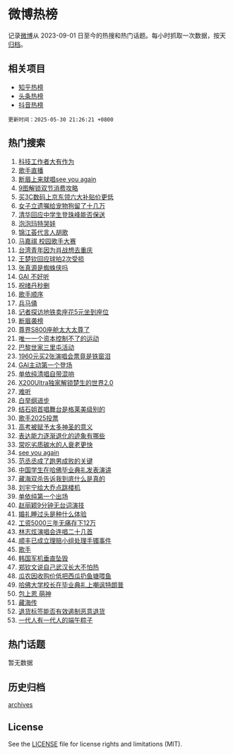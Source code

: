 # 微博热榜

记录[微博](https://www.weibo.com)从 2023-09-01 日至今的热搜和热门话题。每小时抓取一次数据，按天[归档](archives)。

## 相关项目

- [知乎热榜](https://github.com/hotarchive/zhihu)
- [头条热榜](https://github.com/hotarchive/toutiao)
- [抖音热榜](https://github.com/hotarchive/douyin)


`更新时间：2025-05-30 21:26:21 +0800`

## 热门搜索

1. [科技工作者大有作为](https://m.weibo.cn/search?containerid=100103type%3D1%26t%3D10%26q%3D%23%E7%A7%91%E6%8A%80%E5%B7%A5%E4%BD%9C%E8%80%85%E5%A4%A7%E6%9C%89%E4%BD%9C%E4%B8%BA%23&stream_entry_id=51&isnewpage=1&extparam=seat%3D1%26cate%3D10103%26pos%3D0%26q%3D%2523%25E7%25A7%2591%25E6%258A%2580%25E5%25B7%25A5%25E4%25BD%259C%25E8%2580%2585%25E5%25A4%25A7%25E6%259C%2589%25E4%25BD%259C%25E4%25B8%25BA%2523%26filter_type%3Drealtimehot%26stream_entry_id%3D51%26c_type%3D51%26dgr%3D0%26display_time%3D1748611580%26pre_seqid%3D1748611580177022663523)
1. [歌手直播](https://m.weibo.cn/search?containerid=100103type%3D1%26t%3D10%26q%3D%E6%AD%8C%E6%89%8B%E7%9B%B4%E6%92%AD&stream_entry_id=31&isnewpage=1&extparam=seat%3D1%26flag%3D4%26lcate%3D5001%26realpos%3D1%26c_type%3D31%26dgr%3D0%26pos%3D0%26q%3D%25E6%25AD%258C%25E6%2589%258B%25E7%259B%25B4%25E6%2592%25AD%26filter_type%3Drealtimehot%26stream_entry_id%3D31%26band_rank%3D1%26cate%3D5001%26display_time%3D1748611580%26pre_seqid%3D1748611580177022663523)
1. [断眉上来就唱see you again](https://m.weibo.cn/search?containerid=100103type%3D1%26t%3D10%26q%3D%E6%96%AD%E7%9C%89%E4%B8%8A%E6%9D%A5%E5%B0%B1%E5%94%B1see+you+again&stream_entry_id=31&isnewpage=1&extparam=seat%3D1%26flag%3D1%26lcate%3D5001%26realpos%3D2%26c_type%3D31%26dgr%3D0%26pos%3D1%26q%3D%25E6%2596%25AD%25E7%259C%2589%25E4%25B8%258A%25E6%259D%25A5%25E5%25B0%25B1%25E5%2594%25B1see%2520you%2520again%26filter_type%3Drealtimehot%26stream_entry_id%3D31%26band_rank%3D2%26cate%3D5001%26display_time%3D1748611580%26pre_seqid%3D1748611580177022663523)
1. [9图解锁双节消费攻略](https://m.weibo.cn/search?containerid=100103type%3D1%26t%3D10%26q%3D%239%E5%9B%BE%E8%A7%A3%E9%94%81%E5%8F%8C%E8%8A%82%E6%B6%88%E8%B4%B9%E6%94%BB%E7%95%A5%23&stream_entry_id=31&isnewpage=1&extparam=seat%3D1%26flag%3D0%26lcate%3D5001%26realpos%3D3%26c_type%3D31%26dgr%3D0%26pos%3D2%26q%3D%25239%25E5%259B%25BE%25E8%25A7%25A3%25E9%2594%2581%25E5%258F%258C%25E8%258A%2582%25E6%25B6%2588%25E8%25B4%25B9%25E6%2594%25BB%25E7%2595%25A5%2523%26filter_type%3Drealtimehot%26stream_entry_id%3D31%26band_rank%3D3%26cate%3D5001%26display_time%3D1748611580%26pre_seqid%3D1748611580177022663523)
1. [买3C数码上京东领六大补贴价更低](https://m.weibo.cn/search?containerid=100103type%3D1%26t%3D10%26q%3D%23%E4%B9%B03C%E6%95%B0%E7%A0%81%E4%B8%8A%E4%BA%AC%E4%B8%9C%E9%A2%86%E5%85%AD%E5%A4%A7%E8%A1%A5%E8%B4%B4%E4%BB%B7%E6%9B%B4%E4%BD%8E%23&stream_entry_id=31&isnewpage=1&extparam=seat%3D1%26topic_ad%3D1%26lcate%3D5001%26filter_type%3Drealtimehot%26c_type%3D31%26adid%3D288282%26cate%3D5001%26pos%3D3%26q%3D%2523%25E4%25B9%25B03C%25E6%2595%25B0%25E7%25A0%2581%25E4%25B8%258A%25E4%25BA%25AC%25E4%25B8%259C%25E9%25A2%2586%25E5%2585%25AD%25E5%25A4%25A7%25E8%25A1%25A5%25E8%25B4%25B4%25E4%25BB%25B7%25E6%259B%25B4%25E4%25BD%258E%2523%26is_ad_pos%3D1%26stream_entry_id%3D31%26band_rank%3D4%26dgr%3D0%26display_time%3D1748611580%26pre_seqid%3D1748611580177022663523)
1. [女子立遗嘱给宠物狗留了十几万](https://m.weibo.cn/search?containerid=100103type%3D1%26t%3D10%26q%3D%23%E5%A5%B3%E5%AD%90%E7%AB%8B%E9%81%97%E5%98%B1%E7%BB%99%E5%AE%A0%E7%89%A9%E7%8B%97%E7%95%99%E4%BA%86%E5%8D%81%E5%87%A0%E4%B8%87%23&stream_entry_id=31&isnewpage=1&extparam=seat%3D1%26flag%3D1%26lcate%3D5001%26realpos%3D4%26c_type%3D31%26dgr%3D0%26pos%3D4%26q%3D%2523%25E5%25A5%25B3%25E5%25AD%2590%25E7%25AB%258B%25E9%2581%2597%25E5%2598%25B1%25E7%25BB%2599%25E5%25AE%25A0%25E7%2589%25A9%25E7%258B%2597%25E7%2595%2599%25E4%25BA%2586%25E5%258D%2581%25E5%2587%25A0%25E4%25B8%2587%2523%26filter_type%3Drealtimehot%26stream_entry_id%3D31%26band_rank%3D4%26cate%3D5001%26display_time%3D1748611580%26pre_seqid%3D1748611580177022663523)
1. [清华回应中学生登珠峰能否保送](https://m.weibo.cn/search?containerid=100103type%3D1%26t%3D10%26q%3D%23%E6%B8%85%E5%8D%8E%E5%9B%9E%E5%BA%94%E4%B8%AD%E5%AD%A6%E7%94%9F%E7%99%BB%E7%8F%A0%E5%B3%B0%E8%83%BD%E5%90%A6%E4%BF%9D%E9%80%81%23&stream_entry_id=31&isnewpage=1&extparam=seat%3D1%26flag%3D0%26lcate%3D5001%26realpos%3D5%26c_type%3D31%26dgr%3D0%26pos%3D5%26q%3D%2523%25E6%25B8%2585%25E5%258D%258E%25E5%259B%259E%25E5%25BA%2594%25E4%25B8%25AD%25E5%25AD%25A6%25E7%2594%259F%25E7%2599%25BB%25E7%258F%25A0%25E5%25B3%25B0%25E8%2583%25BD%25E5%2590%25A6%25E4%25BF%259D%25E9%2580%2581%2523%26filter_type%3Drealtimehot%26stream_entry_id%3D31%26band_rank%3D5%26cate%3D5001%26display_time%3D1748611580%26pre_seqid%3D1748611580177022663523)
1. [泡泡玛特哭娃](https://m.weibo.cn/search?containerid=100103type%3D1%26t%3D10%26q%3D%E6%B3%A1%E6%B3%A1%E7%8E%9B%E7%89%B9%E5%93%AD%E5%A8%83&stream_entry_id=31&isnewpage=1&extparam=seat%3D1%26flag%3D1%26lcate%3D5001%26realpos%3D6%26c_type%3D31%26dgr%3D0%26pos%3D6%26q%3D%25E6%25B3%25A1%25E6%25B3%25A1%25E7%258E%259B%25E7%2589%25B9%25E5%2593%25AD%25E5%25A8%2583%26filter_type%3Drealtimehot%26stream_entry_id%3D31%26band_rank%3D6%26cate%3D5001%26display_time%3D1748611580%26pre_seqid%3D1748611580177022663523)
1. [锦江荟代言人胡歌](https://m.weibo.cn/search?containerid=100103type%3D1%26t%3D10%26q%3D%23%E9%94%A6%E6%B1%9F%E8%8D%9F%E4%BB%A3%E8%A8%80%E4%BA%BA%E8%83%A1%E6%AD%8C%23&stream_entry_id=31&isnewpage=1&extparam=seat%3D1%26topic_ad%3D1%26lcate%3D5001%26filter_type%3Drealtimehot%26c_type%3D31%26adid%3D288026%26cate%3D5001%26pos%3D7%26q%3D%2523%25E9%2594%25A6%25E6%25B1%259F%25E8%258D%259F%25E4%25BB%25A3%25E8%25A8%2580%25E4%25BA%25BA%25E8%2583%25A1%25E6%25AD%258C%2523%26is_ad_pos%3D1%26stream_entry_id%3D31%26band_rank%3D7%26dgr%3D0%26display_time%3D1748611580%26pre_seqid%3D1748611580177022663523)
1. [马嘉祺 校园歌手大赛](https://m.weibo.cn/search?containerid=100103type%3D1%26t%3D10%26q%3D%E9%A9%AC%E5%98%89%E7%A5%BA+%E6%A0%A1%E5%9B%AD%E6%AD%8C%E6%89%8B%E5%A4%A7%E8%B5%9B&stream_entry_id=31&isnewpage=1&extparam=seat%3D1%26flag%3D1%26lcate%3D5001%26realpos%3D7%26c_type%3D31%26dgr%3D0%26pos%3D8%26q%3D%25E9%25A9%25AC%25E5%2598%2589%25E7%25A5%25BA%2520%25E6%25A0%25A1%25E5%259B%25AD%25E6%25AD%258C%25E6%2589%258B%25E5%25A4%25A7%25E8%25B5%259B%26filter_type%3Drealtimehot%26stream_entry_id%3D31%26band_rank%3D7%26cate%3D5001%26display_time%3D1748611580%26pre_seqid%3D1748611580177022663523)
1. [台湾青年因为肖战想去重庆](https://m.weibo.cn/search?containerid=100103type%3D1%26t%3D10%26q%3D%23%E5%8F%B0%E6%B9%BE%E9%9D%92%E5%B9%B4%E5%9B%A0%E4%B8%BA%E8%82%96%E6%88%98%E6%83%B3%E5%8E%BB%E9%87%8D%E5%BA%86%23&stream_entry_id=31&isnewpage=1&extparam=seat%3D1%26flag%3D0%26lcate%3D5001%26realpos%3D8%26c_type%3D31%26dgr%3D0%26pos%3D9%26q%3D%2523%25E5%258F%25B0%25E6%25B9%25BE%25E9%259D%2592%25E5%25B9%25B4%25E5%259B%25A0%25E4%25B8%25BA%25E8%2582%2596%25E6%2588%2598%25E6%2583%25B3%25E5%258E%25BB%25E9%2587%258D%25E5%25BA%2586%2523%26filter_type%3Drealtimehot%26stream_entry_id%3D31%26band_rank%3D8%26cate%3D5001%26display_time%3D1748611580%26pre_seqid%3D1748611580177022663523)
1. [王楚钦回应球拍2次受损](https://m.weibo.cn/search?containerid=100103type%3D1%26t%3D10%26q%3D%23%E7%8E%8B%E6%A5%9A%E9%92%A6%E5%9B%9E%E5%BA%94%E7%90%83%E6%8B%8D2%E6%AC%A1%E5%8F%97%E6%8D%9F%23&stream_entry_id=31&isnewpage=1&extparam=seat%3D1%26flag%3D1%26lcate%3D5001%26realpos%3D9%26c_type%3D31%26dgr%3D0%26pos%3D10%26q%3D%2523%25E7%258E%258B%25E6%25A5%259A%25E9%2592%25A6%25E5%259B%259E%25E5%25BA%2594%25E7%2590%2583%25E6%258B%258D2%25E6%25AC%25A1%25E5%258F%2597%25E6%258D%259F%2523%26filter_type%3Drealtimehot%26stream_entry_id%3D31%26band_rank%3D9%26cate%3D5001%26display_time%3D1748611580%26pre_seqid%3D1748611580177022663523)
1. [张真源是蜘蛛侠吗](https://m.weibo.cn/search?containerid=100103type%3D1%26t%3D10%26q%3D%E5%BC%A0%E7%9C%9F%E6%BA%90%E6%98%AF%E8%9C%98%E8%9B%9B%E4%BE%A0%E5%90%97&stream_entry_id=31&isnewpage=1&extparam=seat%3D1%26flag%3D1%26lcate%3D5001%26realpos%3D10%26c_type%3D31%26dgr%3D0%26pos%3D11%26q%3D%25E5%25BC%25A0%25E7%259C%259F%25E6%25BA%2590%25E6%2598%25AF%25E8%259C%2598%25E8%259B%259B%25E4%25BE%25A0%25E5%2590%2597%26filter_type%3Drealtimehot%26stream_entry_id%3D31%26band_rank%3D10%26cate%3D5001%26display_time%3D1748611580%26pre_seqid%3D1748611580177022663523)
1. [GAI 不好听](https://m.weibo.cn/search?containerid=100103type%3D1%26t%3D10%26q%3DGAI+%E4%B8%8D%E5%A5%BD%E5%90%AC&stream_entry_id=31&isnewpage=1&extparam=seat%3D1%26flag%3D1%26lcate%3D5001%26realpos%3D11%26c_type%3D31%26dgr%3D0%26pos%3D12%26q%3DGAI%2520%25E4%25B8%258D%25E5%25A5%25BD%25E5%2590%25AC%26filter_type%3Drealtimehot%26stream_entry_id%3D31%26band_rank%3D11%26cate%3D5001%26display_time%3D1748611580%26pre_seqid%3D1748611580177022663523)
1. [祝绪丹秒删](https://m.weibo.cn/search?containerid=100103type%3D1%26t%3D10%26q%3D%E7%A5%9D%E7%BB%AA%E4%B8%B9%E7%A7%92%E5%88%A0&stream_entry_id=31&isnewpage=1&extparam=seat%3D1%26flag%3D2%26lcate%3D5001%26realpos%3D12%26c_type%3D31%26dgr%3D0%26pos%3D13%26q%3D%25E7%25A5%259D%25E7%25BB%25AA%25E4%25B8%25B9%25E7%25A7%2592%25E5%2588%25A0%26filter_type%3Drealtimehot%26stream_entry_id%3D31%26band_rank%3D12%26cate%3D5001%26display_time%3D1748611580%26pre_seqid%3D1748611580177022663523)
1. [歌手顺序](https://m.weibo.cn/search?containerid=100103type%3D1%26t%3D10%26q%3D%E6%AD%8C%E6%89%8B%E9%A1%BA%E5%BA%8F&stream_entry_id=31&isnewpage=1&extparam=seat%3D1%26flag%3D1%26lcate%3D5001%26realpos%3D13%26c_type%3D31%26dgr%3D0%26pos%3D14%26q%3D%25E6%25AD%258C%25E6%2589%258B%25E9%25A1%25BA%25E5%25BA%258F%26filter_type%3Drealtimehot%26stream_entry_id%3D31%26band_rank%3D13%26cate%3D5001%26display_time%3D1748611580%26pre_seqid%3D1748611580177022663523)
1. [兵马俑](https://m.weibo.cn/search?containerid=100103type%3D1%26t%3D10%26q%3D%E5%85%B5%E9%A9%AC%E4%BF%91&stream_entry_id=31&isnewpage=1&extparam=seat%3D1%26flag%3D1%26lcate%3D5001%26realpos%3D14%26c_type%3D31%26dgr%3D0%26pos%3D15%26q%3D%25E5%2585%25B5%25E9%25A9%25AC%25E4%25BF%2591%26filter_type%3Drealtimehot%26stream_entry_id%3D31%26band_rank%3D14%26cate%3D5001%26display_time%3D1748611580%26pre_seqid%3D1748611580177022663523)
1. [记者探访地铁卖座花5元坐到座位](https://m.weibo.cn/search?containerid=100103type%3D1%26t%3D10%26q%3D%23%E8%AE%B0%E8%80%85%E6%8E%A2%E8%AE%BF%E5%9C%B0%E9%93%81%E5%8D%96%E5%BA%A7%E8%8A%B15%E5%85%83%E5%9D%90%E5%88%B0%E5%BA%A7%E4%BD%8D%23&stream_entry_id=31&isnewpage=1&extparam=seat%3D1%26flag%3D1%26lcate%3D5001%26realpos%3D15%26c_type%3D31%26dgr%3D0%26pos%3D16%26q%3D%2523%25E8%25AE%25B0%25E8%2580%2585%25E6%258E%25A2%25E8%25AE%25BF%25E5%259C%25B0%25E9%2593%2581%25E5%258D%2596%25E5%25BA%25A7%25E8%258A%25B15%25E5%2585%2583%25E5%259D%2590%25E5%2588%25B0%25E5%25BA%25A7%25E4%25BD%258D%2523%26filter_type%3Drealtimehot%26stream_entry_id%3D31%26band_rank%3D15%26cate%3D5001%26display_time%3D1748611580%26pre_seqid%3D1748611580177022663523)
1. [断眉袭榜](https://m.weibo.cn/search?containerid=100103type%3D1%26t%3D10%26q%3D%23%E6%96%AD%E7%9C%89%E8%A2%AD%E6%A6%9C%23&stream_entry_id=31&isnewpage=1&extparam=seat%3D1%26flag%3D2%26lcate%3D5001%26realpos%3D16%26c_type%3D31%26dgr%3D0%26pos%3D17%26q%3D%2523%25E6%2596%25AD%25E7%259C%2589%25E8%25A2%25AD%25E6%25A6%259C%2523%26filter_type%3Drealtimehot%26stream_entry_id%3D31%26band_rank%3D16%26cate%3D5001%26display_time%3D1748611580%26pre_seqid%3D1748611580177022663523)
1. [尊界S800座舱太大太尊了](https://m.weibo.cn/search?containerid=100103type%3D1%26t%3D10%26q%3D%23%E5%B0%8A%E7%95%8CS800%E5%BA%A7%E8%88%B1%E5%A4%AA%E5%A4%A7%E5%A4%AA%E5%B0%8A%E4%BA%86%23&stream_entry_id=31&isnewpage=1&extparam=seat%3D1%26flag%3D1%26lcate%3D5001%26realpos%3D17%26c_type%3D31%26dgr%3D0%26pos%3D18%26q%3D%2523%25E5%25B0%258A%25E7%2595%258CS800%25E5%25BA%25A7%25E8%2588%25B1%25E5%25A4%25AA%25E5%25A4%25A7%25E5%25A4%25AA%25E5%25B0%258A%25E4%25BA%2586%2523%26filter_type%3Drealtimehot%26stream_entry_id%3D31%26band_rank%3D17%26cate%3D5001%26display_time%3D1748611580%26pre_seqid%3D1748611580177022663523)
1. [唯一一个资本控制不了的运动](https://m.weibo.cn/search?containerid=100103type%3D1%26t%3D10%26q%3D%E5%94%AF%E4%B8%80%E4%B8%80%E4%B8%AA%E8%B5%84%E6%9C%AC%E6%8E%A7%E5%88%B6%E4%B8%8D%E4%BA%86%E7%9A%84%E8%BF%90%E5%8A%A8&stream_entry_id=31&isnewpage=1&extparam=seat%3D1%26flag%3D0%26lcate%3D5001%26realpos%3D18%26c_type%3D31%26dgr%3D0%26pos%3D19%26q%3D%25E5%2594%25AF%25E4%25B8%2580%25E4%25B8%2580%25E4%25B8%25AA%25E8%25B5%2584%25E6%259C%25AC%25E6%258E%25A7%25E5%2588%25B6%25E4%25B8%258D%25E4%25BA%2586%25E7%259A%2584%25E8%25BF%2590%25E5%258A%25A8%26filter_type%3Drealtimehot%26stream_entry_id%3D31%26band_rank%3D18%26cate%3D5001%26display_time%3D1748611580%26pre_seqid%3D1748611580177022663523)
1. [巴黎世家三里屯活动](https://m.weibo.cn/search?containerid=100103type%3D1%26t%3D10%26q%3D%23%E5%B7%B4%E9%BB%8E%E4%B8%96%E5%AE%B6%E4%B8%89%E9%87%8C%E5%B1%AF%E6%B4%BB%E5%8A%A8%23&stream_entry_id=31&isnewpage=1&extparam=seat%3D1%26flag%3D1%26lcate%3D5001%26realpos%3D19%26c_type%3D31%26dgr%3D0%26pos%3D20%26q%3D%2523%25E5%25B7%25B4%25E9%25BB%258E%25E4%25B8%2596%25E5%25AE%25B6%25E4%25B8%2589%25E9%2587%258C%25E5%25B1%25AF%25E6%25B4%25BB%25E5%258A%25A8%2523%26filter_type%3Drealtimehot%26stream_entry_id%3D31%26band_rank%3D19%26cate%3D5001%26display_time%3D1748611580%26pre_seqid%3D1748611580177022663523)
1. [1960元买2张演唱会票竟是铁窗泪](https://m.weibo.cn/search?containerid=100103type%3D1%26t%3D10%26q%3D%231960%E5%85%83%E4%B9%B02%E5%BC%A0%E6%BC%94%E5%94%B1%E4%BC%9A%E7%A5%A8%E7%AB%9F%E6%98%AF%E9%93%81%E7%AA%97%E6%B3%AA%23&stream_entry_id=31&isnewpage=1&extparam=seat%3D1%26flag%3D1%26lcate%3D5001%26realpos%3D20%26c_type%3D31%26dgr%3D0%26pos%3D21%26q%3D%25231960%25E5%2585%2583%25E4%25B9%25B02%25E5%25BC%25A0%25E6%25BC%2594%25E5%2594%25B1%25E4%25BC%259A%25E7%25A5%25A8%25E7%25AB%259F%25E6%2598%25AF%25E9%2593%2581%25E7%25AA%2597%25E6%25B3%25AA%2523%26filter_type%3Drealtimehot%26stream_entry_id%3D31%26band_rank%3D20%26cate%3D5001%26display_time%3D1748611580%26pre_seqid%3D1748611580177022663523)
1. [GAI主动第一个登场](https://m.weibo.cn/search?containerid=100103type%3D1%26t%3D10%26q%3D%23GAI%E4%B8%BB%E5%8A%A8%E7%AC%AC%E4%B8%80%E4%B8%AA%E7%99%BB%E5%9C%BA%23&stream_entry_id=31&isnewpage=1&extparam=seat%3D1%26flag%3D1%26lcate%3D5001%26realpos%3D21%26c_type%3D31%26dgr%3D0%26pos%3D22%26q%3D%2523GAI%25E4%25B8%25BB%25E5%258A%25A8%25E7%25AC%25AC%25E4%25B8%2580%25E4%25B8%25AA%25E7%2599%25BB%25E5%259C%25BA%2523%26filter_type%3Drealtimehot%26stream_entry_id%3D31%26band_rank%3D21%26cate%3D5001%26display_time%3D1748611580%26pre_seqid%3D1748611580177022663523)
1. [单依纯清唱自带混响](https://m.weibo.cn/search?containerid=100103type%3D1%26t%3D10%26q%3D%E5%8D%95%E4%BE%9D%E7%BA%AF%E6%B8%85%E5%94%B1%E8%87%AA%E5%B8%A6%E6%B7%B7%E5%93%8D&stream_entry_id=31&isnewpage=1&extparam=seat%3D1%26flag%3D1%26lcate%3D5001%26realpos%3D22%26c_type%3D31%26dgr%3D0%26pos%3D23%26q%3D%25E5%258D%2595%25E4%25BE%259D%25E7%25BA%25AF%25E6%25B8%2585%25E5%2594%25B1%25E8%2587%25AA%25E5%25B8%25A6%25E6%25B7%25B7%25E5%2593%258D%26filter_type%3Drealtimehot%26stream_entry_id%3D31%26band_rank%3D22%26cate%3D5001%26display_time%3D1748611580%26pre_seqid%3D1748611580177022663523)
1. [X200Ultra独家解锁楚生的世界2.0](https://m.weibo.cn/search?containerid=100103type%3D1%26t%3D10%26q%3D%23X200Ultra%E7%8B%AC%E5%AE%B6%E8%A7%A3%E9%94%81%E6%A5%9A%E7%94%9F%E7%9A%84%E4%B8%96%E7%95%8C2.0%23&stream_entry_id=31&isnewpage=1&extparam=seat%3D1%26flag%3D1%26lcate%3D5001%26realpos%3D23%26c_type%3D31%26dgr%3D0%26pos%3D24%26q%3D%2523X200Ultra%25E7%258B%25AC%25E5%25AE%25B6%25E8%25A7%25A3%25E9%2594%2581%25E6%25A5%259A%25E7%2594%259F%25E7%259A%2584%25E4%25B8%2596%25E7%2595%258C2.0%2523%26filter_type%3Drealtimehot%26stream_entry_id%3D31%26band_rank%3D23%26cate%3D5001%26display_time%3D1748611580%26pre_seqid%3D1748611580177022663523)
1. [难听](https://m.weibo.cn/search?containerid=100103type%3D1%26t%3D10%26q%3D%E9%9A%BE%E5%90%AC&stream_entry_id=31&isnewpage=1&extparam=seat%3D1%26flag%3D1%26lcate%3D5001%26realpos%3D24%26c_type%3D31%26dgr%3D0%26pos%3D25%26q%3D%25E9%259A%25BE%25E5%2590%25AC%26filter_type%3Drealtimehot%26stream_entry_id%3D31%26band_rank%3D24%26cate%3D5001%26display_time%3D1748611580%26pre_seqid%3D1748611580177022663523)
1. [白举纲进步](https://m.weibo.cn/search?containerid=100103type%3D1%26t%3D10%26q%3D%E7%99%BD%E4%B8%BE%E7%BA%B2%E8%BF%9B%E6%AD%A5&stream_entry_id=31&isnewpage=1&extparam=seat%3D1%26flag%3D1%26lcate%3D5001%26realpos%3D25%26c_type%3D31%26dgr%3D0%26pos%3D26%26q%3D%25E7%2599%25BD%25E4%25B8%25BE%25E7%25BA%25B2%25E8%25BF%259B%25E6%25AD%25A5%26filter_type%3Drealtimehot%26stream_entry_id%3D31%26band_rank%3D25%26cate%3D5001%26display_time%3D1748611580%26pre_seqid%3D1748611580177022663523)
1. [结石姐首唱舞台是格莱美级别的](https://m.weibo.cn/search?containerid=100103type%3D1%26t%3D10%26q%3D%E7%BB%93%E7%9F%B3%E5%A7%90%E9%A6%96%E5%94%B1%E8%88%9E%E5%8F%B0%E6%98%AF%E6%A0%BC%E8%8E%B1%E7%BE%8E%E7%BA%A7%E5%88%AB%E7%9A%84&stream_entry_id=31&isnewpage=1&extparam=seat%3D1%26flag%3D1%26lcate%3D5001%26realpos%3D26%26c_type%3D31%26dgr%3D0%26pos%3D27%26q%3D%25E7%25BB%2593%25E7%259F%25B3%25E5%25A7%2590%25E9%25A6%2596%25E5%2594%25B1%25E8%2588%259E%25E5%258F%25B0%25E6%2598%25AF%25E6%25A0%25BC%25E8%258E%25B1%25E7%25BE%258E%25E7%25BA%25A7%25E5%2588%25AB%25E7%259A%2584%26filter_type%3Drealtimehot%26stream_entry_id%3D31%26band_rank%3D26%26cate%3D5001%26display_time%3D1748611580%26pre_seqid%3D1748611580177022663523)
1. [歌手2025投票](https://m.weibo.cn/search?containerid=100103type%3D1%26t%3D10%26q%3D%E6%AD%8C%E6%89%8B2025%E6%8A%95%E7%A5%A8&stream_entry_id=31&isnewpage=1&extparam=seat%3D1%26flag%3D0%26lcate%3D5001%26realpos%3D27%26c_type%3D31%26dgr%3D0%26pos%3D28%26q%3D%25E6%25AD%258C%25E6%2589%258B2025%25E6%258A%2595%25E7%25A5%25A8%26filter_type%3Drealtimehot%26stream_entry_id%3D31%26band_rank%3D27%26cate%3D5001%26display_time%3D1748611580%26pre_seqid%3D1748611580177022663523)
1. [高考被赋予太多神圣的意义](https://m.weibo.cn/search?containerid=100103type%3D1%26t%3D10%26q%3D%E9%AB%98%E8%80%83%E8%A2%AB%E8%B5%8B%E4%BA%88%E5%A4%AA%E5%A4%9A%E7%A5%9E%E5%9C%A3%E7%9A%84%E6%84%8F%E4%B9%89&stream_entry_id=31&isnewpage=1&extparam=seat%3D1%26flag%3D1%26lcate%3D5001%26realpos%3D28%26c_type%3D31%26dgr%3D0%26pos%3D29%26q%3D%25E9%25AB%2598%25E8%2580%2583%25E8%25A2%25AB%25E8%25B5%258B%25E4%25BA%2588%25E5%25A4%25AA%25E5%25A4%259A%25E7%25A5%259E%25E5%259C%25A3%25E7%259A%2584%25E6%2584%258F%25E4%25B9%2589%26filter_type%3Drealtimehot%26stream_entry_id%3D31%26band_rank%3D28%26cate%3D5001%26display_time%3D1748611580%26pre_seqid%3D1748611580177022663523)
1. [表达能力逐渐退化的迹象有哪些](https://m.weibo.cn/search?containerid=100103type%3D1%26t%3D10%26q%3D%E8%A1%A8%E8%BE%BE%E8%83%BD%E5%8A%9B%E9%80%90%E6%B8%90%E9%80%80%E5%8C%96%E7%9A%84%E8%BF%B9%E8%B1%A1%E6%9C%89%E5%93%AA%E4%BA%9B&stream_entry_id=31&isnewpage=1&extparam=seat%3D1%26flag%3D1%26is_ai_ask%3D1%26lcate%3D5001%26realpos%3D29%26c_type%3D31%26cate%3D5001%26pos%3D30%26q%3D%25E8%25A1%25A8%25E8%25BE%25BE%25E8%2583%25BD%25E5%258A%259B%25E9%2580%2590%25E6%25B8%2590%25E9%2580%2580%25E5%258C%2596%25E7%259A%2584%25E8%25BF%25B9%25E8%25B1%25A1%25E6%259C%2589%25E5%2593%25AA%25E4%25BA%259B%26filter_type%3Drealtimehot%26stream_entry_id%3D31%26band_rank%3D29%26dgr%3D0%26display_time%3D1748611580%26pre_seqid%3D1748611580177022663523)
1. [常吃劣质碳水的人衰老更快](https://m.weibo.cn/search?containerid=100103type%3D1%26t%3D10%26q%3D%23%E5%B8%B8%E5%90%83%E5%8A%A3%E8%B4%A8%E7%A2%B3%E6%B0%B4%E7%9A%84%E4%BA%BA%E8%A1%B0%E8%80%81%E6%9B%B4%E5%BF%AB%23&stream_entry_id=31&isnewpage=1&extparam=seat%3D1%26flag%3D0%26lcate%3D5001%26realpos%3D30%26c_type%3D31%26dgr%3D0%26pos%3D31%26q%3D%2523%25E5%25B8%25B8%25E5%2590%2583%25E5%258A%25A3%25E8%25B4%25A8%25E7%25A2%25B3%25E6%25B0%25B4%25E7%259A%2584%25E4%25BA%25BA%25E8%25A1%25B0%25E8%2580%2581%25E6%259B%25B4%25E5%25BF%25AB%2523%26filter_type%3Drealtimehot%26stream_entry_id%3D31%26band_rank%3D30%26cate%3D5001%26display_time%3D1748611580%26pre_seqid%3D1748611580177022663523)
1. [see you again](https://m.weibo.cn/search?containerid=100103type%3D1%26t%3D10%26q%3Dsee+you+again&stream_entry_id=31&isnewpage=1&extparam=seat%3D1%26flag%3D1%26lcate%3D5001%26realpos%3D31%26c_type%3D31%26dgr%3D0%26pos%3D32%26q%3Dsee%2520you%2520again%26filter_type%3Drealtimehot%26stream_entry_id%3D31%26band_rank%3D31%26cate%3D5001%26display_time%3D1748611580%26pre_seqid%3D1748611580177022663523)
1. [范丞丞成了跑男成败的关键](https://m.weibo.cn/search?containerid=100103type%3D1%26t%3D10%26q%3D%E8%8C%83%E4%B8%9E%E4%B8%9E%E6%88%90%E4%BA%86%E8%B7%91%E7%94%B7%E6%88%90%E8%B4%A5%E7%9A%84%E5%85%B3%E9%94%AE&stream_entry_id=31&isnewpage=1&extparam=seat%3D1%26flag%3D1%26lcate%3D5001%26realpos%3D32%26c_type%3D31%26dgr%3D0%26pos%3D33%26q%3D%25E8%258C%2583%25E4%25B8%259E%25E4%25B8%259E%25E6%2588%2590%25E4%25BA%2586%25E8%25B7%2591%25E7%2594%25B7%25E6%2588%2590%25E8%25B4%25A5%25E7%259A%2584%25E5%2585%25B3%25E9%2594%25AE%26filter_type%3Drealtimehot%26stream_entry_id%3D31%26band_rank%3D32%26cate%3D5001%26display_time%3D1748611580%26pre_seqid%3D1748611580177022663523)
1. [中国学生在哈佛毕业典礼发表演讲](https://m.weibo.cn/search?containerid=100103type%3D1%26t%3D10%26q%3D%23%E4%B8%AD%E5%9B%BD%E5%AD%A6%E7%94%9F%E5%9C%A8%E5%93%88%E4%BD%9B%E6%AF%95%E4%B8%9A%E5%85%B8%E7%A4%BC%E5%8F%91%E8%A1%A8%E6%BC%94%E8%AE%B2%23&stream_entry_id=31&isnewpage=1&extparam=seat%3D1%26flag%3D0%26lcate%3D5001%26realpos%3D33%26c_type%3D31%26dgr%3D0%26pos%3D34%26q%3D%2523%25E4%25B8%25AD%25E5%259B%25BD%25E5%25AD%25A6%25E7%2594%259F%25E5%259C%25A8%25E5%2593%2588%25E4%25BD%259B%25E6%25AF%2595%25E4%25B8%259A%25E5%2585%25B8%25E7%25A4%25BC%25E5%258F%2591%25E8%25A1%25A8%25E6%25BC%2594%25E8%25AE%25B2%2523%26filter_type%3Drealtimehot%26stream_entry_id%3D31%26band_rank%3D33%26cate%3D5001%26display_time%3D1748611580%26pre_seqid%3D1748611580177022663523)
1. [藏海双杀告诉我到底什么是真的](https://m.weibo.cn/search?containerid=100103type%3D1%26t%3D10%26q%3D%E8%97%8F%E6%B5%B7%E5%8F%8C%E6%9D%80%E5%91%8A%E8%AF%89%E6%88%91%E5%88%B0%E5%BA%95%E4%BB%80%E4%B9%88%E6%98%AF%E7%9C%9F%E7%9A%84&stream_entry_id=31&isnewpage=1&extparam=seat%3D1%26flag%3D0%26lcate%3D5001%26realpos%3D34%26c_type%3D31%26dgr%3D0%26pos%3D35%26q%3D%25E8%2597%258F%25E6%25B5%25B7%25E5%258F%258C%25E6%259D%2580%25E5%2591%258A%25E8%25AF%2589%25E6%2588%2591%25E5%2588%25B0%25E5%25BA%2595%25E4%25BB%2580%25E4%25B9%2588%25E6%2598%25AF%25E7%259C%259F%25E7%259A%2584%26filter_type%3Drealtimehot%26stream_entry_id%3D31%26band_rank%3D34%26cate%3D5001%26display_time%3D1748611580%26pre_seqid%3D1748611580177022663523)
1. [刘宇宁给大乔点跳楼机](https://m.weibo.cn/search?containerid=100103type%3D1%26t%3D10%26q%3D%23%E5%88%98%E5%AE%87%E5%AE%81%E7%BB%99%E5%A4%A7%E4%B9%94%E7%82%B9%E8%B7%B3%E6%A5%BC%E6%9C%BA%23&stream_entry_id=31&isnewpage=1&extparam=seat%3D1%26flag%3D1%26lcate%3D5001%26realpos%3D35%26c_type%3D31%26dgr%3D0%26pos%3D36%26q%3D%2523%25E5%2588%2598%25E5%25AE%2587%25E5%25AE%2581%25E7%25BB%2599%25E5%25A4%25A7%25E4%25B9%2594%25E7%2582%25B9%25E8%25B7%25B3%25E6%25A5%25BC%25E6%259C%25BA%2523%26filter_type%3Drealtimehot%26stream_entry_id%3D31%26band_rank%3D35%26cate%3D5001%26display_time%3D1748611580%26pre_seqid%3D1748611580177022663523)
1. [单依纯第一个出场](https://m.weibo.cn/search?containerid=100103type%3D1%26t%3D10%26q%3D%23%E5%8D%95%E4%BE%9D%E7%BA%AF%E7%AC%AC%E4%B8%80%E4%B8%AA%E5%87%BA%E5%9C%BA%23&stream_entry_id=31&isnewpage=1&extparam=seat%3D1%26flag%3D1%26lcate%3D5001%26realpos%3D36%26c_type%3D31%26dgr%3D0%26pos%3D37%26q%3D%2523%25E5%258D%2595%25E4%25BE%259D%25E7%25BA%25AF%25E7%25AC%25AC%25E4%25B8%2580%25E4%25B8%25AA%25E5%2587%25BA%25E5%259C%25BA%2523%26filter_type%3Drealtimehot%26stream_entry_id%3D31%26band_rank%3D36%26cate%3D5001%26display_time%3D1748611580%26pre_seqid%3D1748611580177022663523)
1. [赵丽颖9分钟无台词演技](https://m.weibo.cn/search?containerid=100103type%3D1%26t%3D10%26q%3D%E8%B5%B5%E4%B8%BD%E9%A2%969%E5%88%86%E9%92%9F%E6%97%A0%E5%8F%B0%E8%AF%8D%E6%BC%94%E6%8A%80&stream_entry_id=31&isnewpage=1&extparam=seat%3D1%26flag%3D0%26lcate%3D5001%26realpos%3D37%26c_type%3D31%26dgr%3D0%26pos%3D38%26q%3D%25E8%25B5%25B5%25E4%25B8%25BD%25E9%25A2%25969%25E5%2588%2586%25E9%2592%259F%25E6%2597%25A0%25E5%258F%25B0%25E8%25AF%258D%25E6%25BC%2594%25E6%258A%2580%26filter_type%3Drealtimehot%26stream_entry_id%3D31%26band_rank%3D37%26cate%3D5001%26display_time%3D1748611580%26pre_seqid%3D1748611580177022663523)
1. [婚礼睡过头是种什么体验](https://m.weibo.cn/search?containerid=100103type%3D1%26t%3D10%26q%3D%23%E5%A9%9A%E7%A4%BC%E7%9D%A1%E8%BF%87%E5%A4%B4%E6%98%AF%E7%A7%8D%E4%BB%80%E4%B9%88%E4%BD%93%E9%AA%8C%23&stream_entry_id=31&isnewpage=1&extparam=seat%3D1%26flag%3D0%26lcate%3D5001%26realpos%3D38%26c_type%3D31%26dgr%3D0%26pos%3D39%26q%3D%2523%25E5%25A9%259A%25E7%25A4%25BC%25E7%259D%25A1%25E8%25BF%2587%25E5%25A4%25B4%25E6%2598%25AF%25E7%25A7%258D%25E4%25BB%2580%25E4%25B9%2588%25E4%25BD%2593%25E9%25AA%258C%2523%26filter_type%3Drealtimehot%26stream_entry_id%3D31%26band_rank%3D38%26cate%3D5001%26display_time%3D1748611580%26pre_seqid%3D1748611580177022663523)
1. [工资5000三年无痛存下12万](https://m.weibo.cn/search?containerid=100103type%3D1%26t%3D10%26q%3D%E5%B7%A5%E8%B5%845000%E4%B8%89%E5%B9%B4%E6%97%A0%E7%97%9B%E5%AD%98%E4%B8%8B12%E4%B8%87&stream_entry_id=31&isnewpage=1&extparam=seat%3D1%26flag%3D0%26lcate%3D5001%26realpos%3D39%26c_type%3D31%26dgr%3D0%26pos%3D40%26q%3D%25E5%25B7%25A5%25E8%25B5%25845000%25E4%25B8%2589%25E5%25B9%25B4%25E6%2597%25A0%25E7%2597%259B%25E5%25AD%2598%25E4%25B8%258B12%25E4%25B8%2587%26filter_type%3Drealtimehot%26stream_entry_id%3D31%26band_rank%3D39%26cate%3D5001%26display_time%3D1748611580%26pre_seqid%3D1748611580177022663523)
1. [林志炫演唱会连唱二十几首](https://m.weibo.cn/search?containerid=100103type%3D1%26t%3D10%26q%3D%23%E6%9E%97%E5%BF%97%E7%82%AB%E6%BC%94%E5%94%B1%E4%BC%9A%E8%BF%9E%E5%94%B1%E4%BA%8C%E5%8D%81%E5%87%A0%E9%A6%96%23&stream_entry_id=31&isnewpage=1&extparam=seat%3D1%26flag%3D1%26lcate%3D5001%26realpos%3D40%26c_type%3D31%26dgr%3D0%26pos%3D41%26q%3D%2523%25E6%259E%2597%25E5%25BF%2597%25E7%2582%25AB%25E6%25BC%2594%25E5%2594%25B1%25E4%25BC%259A%25E8%25BF%259E%25E5%2594%25B1%25E4%25BA%258C%25E5%258D%2581%25E5%2587%25A0%25E9%25A6%2596%2523%26filter_type%3Drealtimehot%26stream_entry_id%3D31%26band_rank%3D40%26cate%3D5001%26display_time%3D1748611580%26pre_seqid%3D1748611580177022663523)
1. [顺丰已成立理赔小组处理手镯事件](https://m.weibo.cn/search?containerid=100103type%3D1%26t%3D10%26q%3D%23%E9%A1%BA%E4%B8%B0%E5%B7%B2%E6%88%90%E7%AB%8B%E7%90%86%E8%B5%94%E5%B0%8F%E7%BB%84%E5%A4%84%E7%90%86%E6%89%8B%E9%95%AF%E4%BA%8B%E4%BB%B6%23&stream_entry_id=31&isnewpage=1&extparam=seat%3D1%26flag%3D0%26lcate%3D5001%26realpos%3D41%26c_type%3D31%26dgr%3D0%26pos%3D42%26q%3D%2523%25E9%25A1%25BA%25E4%25B8%25B0%25E5%25B7%25B2%25E6%2588%2590%25E7%25AB%258B%25E7%2590%2586%25E8%25B5%2594%25E5%25B0%258F%25E7%25BB%2584%25E5%25A4%2584%25E7%2590%2586%25E6%2589%258B%25E9%2595%25AF%25E4%25BA%258B%25E4%25BB%25B6%2523%26filter_type%3Drealtimehot%26stream_entry_id%3D31%26band_rank%3D41%26cate%3D5001%26display_time%3D1748611580%26pre_seqid%3D1748611580177022663523)
1. [歌手](https://m.weibo.cn/search?containerid=100103type%3D1%26t%3D10%26q%3D%E6%AD%8C%E6%89%8B&stream_entry_id=31&isnewpage=1&extparam=seat%3D1%26flag%3D0%26lcate%3D5001%26realpos%3D42%26c_type%3D31%26dgr%3D0%26pos%3D43%26q%3D%25E6%25AD%258C%25E6%2589%258B%26filter_type%3Drealtimehot%26stream_entry_id%3D31%26band_rank%3D42%26cate%3D5001%26display_time%3D1748611580%26pre_seqid%3D1748611580177022663523)
1. [韩国军机垂直坠毁](https://m.weibo.cn/search?containerid=100103type%3D1%26t%3D10%26q%3D%23%E9%9F%A9%E5%9B%BD%E5%86%9B%E6%9C%BA%E5%9E%82%E7%9B%B4%E5%9D%A0%E6%AF%81%23&stream_entry_id=31&isnewpage=1&extparam=seat%3D1%26flag%3D0%26lcate%3D5001%26realpos%3D43%26c_type%3D31%26dgr%3D0%26pos%3D44%26q%3D%2523%25E9%259F%25A9%25E5%259B%25BD%25E5%2586%259B%25E6%259C%25BA%25E5%259E%2582%25E7%259B%25B4%25E5%259D%25A0%25E6%25AF%2581%2523%26filter_type%3Drealtimehot%26stream_entry_id%3D31%26band_rank%3D43%26cate%3D5001%26display_time%3D1748611580%26pre_seqid%3D1748611580177022663523)
1. [郑钦文说自己武汉长大不怕热](https://m.weibo.cn/search?containerid=100103type%3D1%26t%3D10%26q%3D%23%E9%83%91%E9%92%A6%E6%96%87%E8%AF%B4%E8%87%AA%E5%B7%B1%E6%AD%A6%E6%B1%89%E9%95%BF%E5%A4%A7%E4%B8%8D%E6%80%95%E7%83%AD%23&stream_entry_id=31&isnewpage=1&extparam=seat%3D1%26flag%3D1%26lcate%3D5001%26realpos%3D44%26c_type%3D31%26dgr%3D0%26pos%3D45%26q%3D%2523%25E9%2583%2591%25E9%2592%25A6%25E6%2596%2587%25E8%25AF%25B4%25E8%2587%25AA%25E5%25B7%25B1%25E6%25AD%25A6%25E6%25B1%2589%25E9%2595%25BF%25E5%25A4%25A7%25E4%25B8%258D%25E6%2580%2595%25E7%2583%25AD%2523%26filter_type%3Drealtimehot%26stream_entry_id%3D31%26band_rank%3D44%26cate%3D5001%26display_time%3D1748611580%26pre_seqid%3D1748611580177022663523)
1. [瓜农因收购价低把西瓜扔鱼塘喂鱼](https://m.weibo.cn/search?containerid=100103type%3D1%26t%3D10%26q%3D%23%E7%93%9C%E5%86%9C%E5%9B%A0%E6%94%B6%E8%B4%AD%E4%BB%B7%E4%BD%8E%E6%8A%8A%E8%A5%BF%E7%93%9C%E6%89%94%E9%B1%BC%E5%A1%98%E5%96%82%E9%B1%BC%23&stream_entry_id=31&isnewpage=1&extparam=seat%3D1%26flag%3D1%26lcate%3D5001%26realpos%3D45%26c_type%3D31%26dgr%3D0%26pos%3D46%26q%3D%2523%25E7%2593%259C%25E5%2586%259C%25E5%259B%25A0%25E6%2594%25B6%25E8%25B4%25AD%25E4%25BB%25B7%25E4%25BD%258E%25E6%258A%258A%25E8%25A5%25BF%25E7%2593%259C%25E6%2589%2594%25E9%25B1%25BC%25E5%25A1%2598%25E5%2596%2582%25E9%25B1%25BC%2523%26filter_type%3Drealtimehot%26stream_entry_id%3D31%26band_rank%3D45%26cate%3D5001%26display_time%3D1748611580%26pre_seqid%3D1748611580177022663523)
1. [哈佛大学校长在毕业典礼上嘲讽特朗普](https://m.weibo.cn/search?containerid=100103type%3D1%26t%3D10%26q%3D%23%E5%93%88%E4%BD%9B%E5%A4%A7%E5%AD%A6%E6%A0%A1%E9%95%BF%E5%9C%A8%E6%AF%95%E4%B8%9A%E5%85%B8%E7%A4%BC%E4%B8%8A%E5%98%B2%E8%AE%BD%E7%89%B9%E6%9C%97%E6%99%AE%23&stream_entry_id=31&isnewpage=1&extparam=seat%3D1%26flag%3D0%26lcate%3D5001%26realpos%3D46%26c_type%3D31%26dgr%3D0%26pos%3D47%26q%3D%2523%25E5%2593%2588%25E4%25BD%259B%25E5%25A4%25A7%25E5%25AD%25A6%25E6%25A0%25A1%25E9%2595%25BF%25E5%259C%25A8%25E6%25AF%2595%25E4%25B8%259A%25E5%2585%25B8%25E7%25A4%25BC%25E4%25B8%258A%25E5%2598%25B2%25E8%25AE%25BD%25E7%2589%25B9%25E6%259C%2597%25E6%2599%25AE%2523%26filter_type%3Drealtimehot%26stream_entry_id%3D31%26band_rank%3D46%26cate%3D5001%26display_time%3D1748611580%26pre_seqid%3D1748611580177022663523)
1. [包上恩 萌神](https://m.weibo.cn/search?containerid=100103type%3D1%26t%3D10%26q%3D%E5%8C%85%E4%B8%8A%E6%81%A9+%E8%90%8C%E7%A5%9E&stream_entry_id=31&isnewpage=1&extparam=seat%3D1%26flag%3D0%26lcate%3D5001%26realpos%3D47%26c_type%3D31%26dgr%3D0%26pos%3D48%26q%3D%25E5%258C%2585%25E4%25B8%258A%25E6%2581%25A9%2520%25E8%2590%258C%25E7%25A5%259E%26filter_type%3Drealtimehot%26stream_entry_id%3D31%26band_rank%3D47%26cate%3D5001%26display_time%3D1748611580%26pre_seqid%3D1748611580177022663523)
1. [藏海传](https://m.weibo.cn/search?containerid=100103type%3D1%26t%3D10%26q%3D%E8%97%8F%E6%B5%B7%E4%BC%A0&stream_entry_id=31&isnewpage=1&extparam=seat%3D1%26flag%3D1%26lcate%3D5001%26realpos%3D48%26c_type%3D31%26dgr%3D0%26pos%3D49%26q%3D%25E8%2597%258F%25E6%25B5%25B7%25E4%25BC%25A0%26filter_type%3Drealtimehot%26stream_entry_id%3D31%26band_rank%3D48%26cate%3D5001%26display_time%3D1748611580%26pre_seqid%3D1748611580177022663523)
1. [退货标签能否有效遏制恶意退货](https://m.weibo.cn/search?containerid=100103type%3D1%26t%3D10%26q%3D%23%E9%80%80%E8%B4%A7%E6%A0%87%E7%AD%BE%E8%83%BD%E5%90%A6%E6%9C%89%E6%95%88%E9%81%8F%E5%88%B6%E6%81%B6%E6%84%8F%E9%80%80%E8%B4%A7%23&stream_entry_id=31&isnewpage=1&extparam=seat%3D1%26flag%3D1%26is_ai_ask%3D1%26lcate%3D5001%26realpos%3D49%26c_type%3D31%26cate%3D5001%26pos%3D50%26q%3D%2523%25E9%2580%2580%25E8%25B4%25A7%25E6%25A0%2587%25E7%25AD%25BE%25E8%2583%25BD%25E5%2590%25A6%25E6%259C%2589%25E6%2595%2588%25E9%2581%258F%25E5%2588%25B6%25E6%2581%25B6%25E6%2584%258F%25E9%2580%2580%25E8%25B4%25A7%2523%26filter_type%3Drealtimehot%26stream_entry_id%3D31%26band_rank%3D49%26dgr%3D0%26display_time%3D1748611580%26pre_seqid%3D1748611580177022663523)
1. [一代人有一代人的端午粽子](https://m.weibo.cn/search?containerid=100103type%3D1%26t%3D10%26q%3D%23%E4%B8%80%E4%BB%A3%E4%BA%BA%E6%9C%89%E4%B8%80%E4%BB%A3%E4%BA%BA%E7%9A%84%E7%AB%AF%E5%8D%88%E7%B2%BD%E5%AD%90%23&stream_entry_id=31&isnewpage=1&extparam=seat%3D1%26flag%3D1%26lcate%3D5001%26realpos%3D50%26c_type%3D31%26dgr%3D0%26pos%3D51%26q%3D%2523%25E4%25B8%2580%25E4%25BB%25A3%25E4%25BA%25BA%25E6%259C%2589%25E4%25B8%2580%25E4%25BB%25A3%25E4%25BA%25BA%25E7%259A%2584%25E7%25AB%25AF%25E5%258D%2588%25E7%25B2%25BD%25E5%25AD%2590%2523%26filter_type%3Drealtimehot%26stream_entry_id%3D31%26band_rank%3D50%26cate%3D5001%26display_time%3D1748611580%26pre_seqid%3D1748611580177022663523)

## 热门话题

暂无数据

## 历史归档

[archives](archives)

## License

See the [LICENSE](LICENSE) file for license rights and limitations (MIT).
